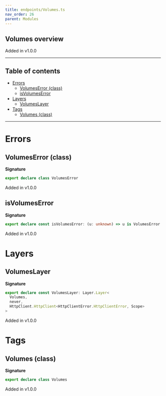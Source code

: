 ```yaml
---
title: endpoints/Volumes.ts
nav_order: 26
parent: Modules
---
```


## Volumes overview

Added in v1.0.0

---

<h2 class="text-delta">Table of contents</h2>

- [Errors](#errors)
  - [VolumesError (class)](#volumeserror-class)
  - [isVolumesError](#isvolumeserror)
- [Layers](#layers)
  - [VolumesLayer](#volumeslayer)
- [Tags](#tags)
  - [Volumes (class)](#volumes-class)

---

# Errors

## VolumesError (class)

**Signature**

```ts
export declare class VolumesError
```

Added in v1.0.0

## isVolumesError

**Signature**

```ts
export declare const isVolumesError: (u: unknown) => u is VolumesError
```

Added in v1.0.0

# Layers

## VolumesLayer

**Signature**

```ts
export declare const VolumesLayer: Layer.Layer<
  Volumes,
  never,
  HttpClient.HttpClient<HttpClientError.HttpClientError, Scope>
>
```

Added in v1.0.0

# Tags

## Volumes (class)

**Signature**

```ts
export declare class Volumes
```

Added in v1.0.0
